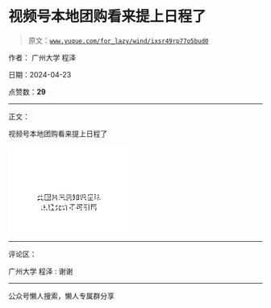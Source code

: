 # 视频号本地团购看来提上日程了

> 原文：[`www.yuque.com/for_lazy/wind/ixsr49rp77o5bud0`](https://www.yuque.com/for_lazy/wind/ixsr49rp77o5bud0)

作者： 广州大学 程泽

日期：2024-04-23

点赞数：**29**

* * *

正文：

视频号本地团购看来提上日程了

![](img/ac7927eea6aaecf0ae5972f63cb1883c.png)

* * *

评论区：

广州大学 程泽 : 谢谢

* * *

公众号懒人搜索，懒人专属群分享